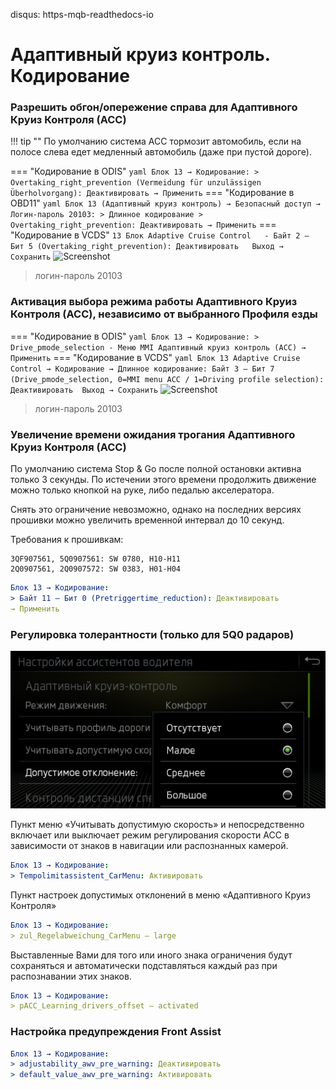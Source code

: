 disqus: https-mqb-readthedocs-io
# Адаптивный круиз контроль. Кодирование

### Разрешить обгон/опережение справа для Адаптивного Круиз Контроля (АСС)

!!! tip ""
    По умолчанию система ACC тормозит автомобиль, если на полосе слева едет медленный автомобиль (даже при пустой дороге).

=== "Кодирование в ODIS"
    ``` yaml
    Блок 13 → Кодирование:
    > Overtaking_right_prevention (Vermeidung für unzulässigen Überholvorgang): Деактивировать
    → Применить
    ```
=== "Кодирование в OBD11"
    ``` yaml
    Блок 13 (Адаптивный круиз контроль) → Безопасный доступ → Логин-пароль 20103:
    > Длинное кодирование
    > Overtaking_right_prevention: Деактивировать
    → Применить
    ```
=== "Кодирование в VCDS" 
    ```
    13 Блок Adaptive Cruise Control  
    - Байт 2 – Бит 5 (Overtaking_right_prevention): Деактивировать  
    Выход → Сохранить
    ``` 
    ![Screenshot](../images/MQB/overtake.png)

> логин-пароль 20103
   
### Активация выбора режима работы Адаптивного Круиз Контроля (АСС), независимо от выбранного Профиля езды

=== "Кодирование в ODIS"
    ``` yaml
    Блок 13 → Кодирование:
    > Drive_pmode_selection - Меню MMI Адаптивный круиз контроль (ACC)
    → Применить
    ```
=== "Кодирование в VCDS" 
    ``` yaml
    Блок 13 Adaptive Cruise Control → Кодирование → Длинное кодирование:
    Байт 3 – Бит 7 (Drive_pmode_selection, 0=MMI menu ACC / 1=Driving profile selection): Деактивировать 
    Выход → Сохранить
    ``` 
    ![Screenshot](../images/MQB/acc.png)

> логин-пароль 20103 

### Увеличение времени ожидания трогания Адаптивного Круиз Контроля (АСС)

По умолчанию система Stop & Go после полной остановки активна только 3 секунды. По истечении этого времени продолжить движение можно только кнопкой на руке, либо педалью акселератора.  

Снять это ограничение невозможно, однако на последних версиях прошивки можно увеличить временной интервал до 10 секунд.  

Требования к прошивкам:  
```
3QF907561, 5Q0907561: SW 0780, H10-H11  
2Q0907561, 2Q0907572: SW 0383, H01-H04
```

``` yaml
Блок 13 → Кодирование:
> Байт 11 – Бит 0 (Pretriggertime_reduction): Деактивировать  
→ Применить
```

### Регулировка толерантности (только для 5Q0 радаров)

![Screenshot](../images/MQB/pacc_offset.jpeg)  

Пункт меню «Учитывать допустимую скорость» и непосредственно включает или выключает режим регулирования скорости АСС в зависимости от знаков в навигации или распознанных камерой.
``` yaml
Блок 13 → Кодирование:
> Tempolimitassistent_CarMenu: Активировать
```

Пункт настроек допустимых отклонений в меню «Адаптивного Круиз Контроля»
``` yaml
Блок 13 → Кодирование:
> zul_Regelabweichung_CarMenu — large
```

Выставленные Вами для того или иного знака ограничения будут сохраняться и автоматически подставляться каждый раз при распознавании этих знаков.
``` yaml
Блок 13 → Кодирование:
> pACC_Learning_drivers_offset — activated
```

### Настройка предупреждения Front Assist
``` yaml
Блок 13 → Кодирование:
> adjustability_awv_pre_warning: Деактивировать
> default_value_awv_pre_warning: Активировать
```

